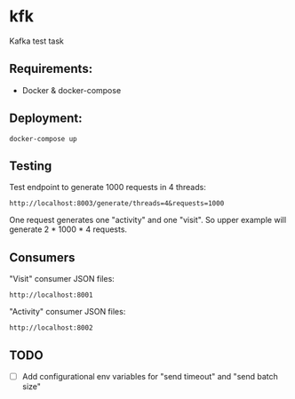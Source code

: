 # kfk
Kafka test task

## Requirements:
- Docker & docker-compose

## Deployment:
```
docker-compose up
```

## Testing
Test endpoint to generate 1000 requests in 4 threads:
```
http://localhost:8003/generate/threads=4&requests=1000
```
One request generates one "activity" and one "visit". So upper example will generate 2 * 1000 * 4 requests. 

## Consumers
"Visit" consumer JSON files:
```
http://localhost:8001
```
"Activity" consumer JSON files:
```
http://localhost:8002
```

## TODO
- [ ] Add configurational env variables for "send timeout" and "send batch size"
